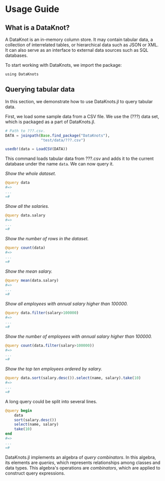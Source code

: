 # Usage Guide

## What is a DataKnot?

A DataKnot is an in-memory column store.  It may contain tabular data, a
collection of interrelated tables, or hierarchical data such as JSON or XML.
It can also serve as an interface to external data sources such as SQL
databases.

To start working with DataKnots, we import the package:

    using DataKnots


## Querying tabular data

In this section, we demonstrate how to use DataKnots.jl to query tabular data.

First, we load some sample data from a CSV file.  We use the (???) data set,
which is packaged as a part of DataKnots.jl.

```julia
# Path to ???.csv.
DATA = joinpath(Base.find_package("DataKnots"),
                "test/data/???.csv")

usedb!(data = LoadCSV(DATA))
```

This command loads tabular data from ???.csv and adds it to the current
database under the name `data`.  We can now query it.

*Show the whole dataset.*

```julia
@query data
#=>
...
=#
```

*Show all the salaries.*

```julia
@query data.salary
#=>
...
=#
```

*Show the number of rows in the dataset.*

```julia
@query count(data)
#=>
...
=#
```

*Show the mean salary.*

```julia
@query mean(data.salary)
#=>
...
=#
```

*Show all employees with annual salary higher than 100000.*

```julia
@query data.filter(salary>100000)
#=>
...
=#
```

*Show the number of employees with annual salary higher than 100000.*

```julia
@query count(data.filter(salary>100000))
#=>
...
=#
```

*Show the top ten employees ordered by salary.*

```julia
@query data.sort(salary.desc()).select(name, salary).take(10)
#=>
...
=#
```

A long query could be split into several lines.

```julia
@query begin
    data
    sort(salary.desc())
    select(name, salary)
    take(10)
end
#=>
...
=#
```

DataKnots.jl implements an algebra of *query combinators*.  In this algebra,
its elements are *queries*, which represents relationships among classes and
data types.  This algebra's operations are *combinators*, which are applied
to construct query expressions.

